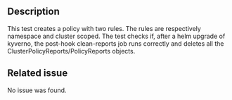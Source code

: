 ## Description

This test creates a policy with two rules.
The rules are respectively namespace and cluster scoped.
The test checks if, after a helm upgrade of kyverno, the post-hook clean-reports job runs correctly and deletes all the ClusterPolicyReports/PolicyReports objects.

## Related issue

No issue was found.